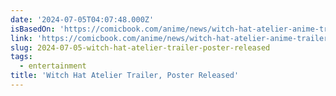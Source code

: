 ```yaml
---
date: '2024-07-05T04:07:48.000Z'
isBasedOn: 'https://comicbook.com/anime/news/witch-hat-atelier-anime-trailer-poster/'
link: 'https://comicbook.com/anime/news/witch-hat-atelier-anime-trailer-poster/'
slug: 2024-07-05-witch-hat-atelier-trailer-poster-released
tags:
  - entertainment
title: 'Witch Hat Atelier Trailer, Poster Released'
---
```

 
